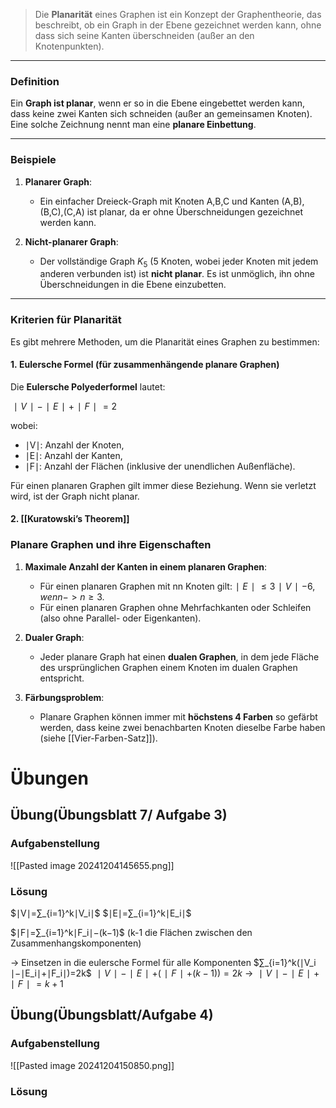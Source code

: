 
>Die **Planarität** eines Graphen ist ein Konzept der Graphentheorie, das beschreibt, ob ein Graph in der Ebene gezeichnet werden kann, ohne dass sich seine Kanten überschneiden (außer an den Knotenpunkten).

---

### **Definition**

Ein **Graph ist planar**, wenn er so in die Ebene eingebettet werden kann, dass keine zwei Kanten sich schneiden (außer an gemeinsamen Knoten). Eine solche Zeichnung nennt man eine **planare Einbettung**.

---

### **Beispiele**

1. **Planarer Graph**:
    
    - Ein einfacher Dreieck-Graph mit Knoten A,B,C und Kanten (A,B),(B,C),(C,A) ist planar, da er ohne Überschneidungen gezeichnet werden kann.
2. **Nicht-planarer Graph**:
    
    - Der vollständige Graph $K_5$​ (5 Knoten, wobei jeder Knoten mit jedem anderen verbunden ist) ist **nicht planar**. Es ist unmöglich, ihn ohne Überschneidungen in die Ebene einzubetten.

---

### **Kriterien für Planarität**

Es gibt mehrere Methoden, um die Planarität eines Graphen zu bestimmen:

#### 1. **Eulersche Formel** (für zusammenhängende planare Graphen)

Die **Eulersche Polyederformel** lautet:

$∣V∣−∣E∣+∣F∣=2$

wobei:

- ∣V∣: Anzahl der Knoten,
- ∣E∣: Anzahl der Kanten,
- ∣F∣: Anzahl der Flächen (inklusive der unendlichen Außenfläche).

Für einen planaren Graphen gilt immer diese Beziehung. Wenn sie verletzt wird, ist der Graph nicht planar.

#### 2. [[Kuratowski’s Theorem]]

### **Planare Graphen und ihre Eigenschaften**

1. **Maximale Anzahl der Kanten in einem planaren Graphen**:
    
    - Für einen planaren Graphen mit nn Knoten gilt:$∣E∣≤3∣V∣−6,wenn->n≥3.$
    - Für einen planaren Graphen ohne Mehrfachkanten oder Schleifen (also ohne Parallel- oder Eigenkanten).
2. **Dualer Graph**:
    
    - Jeder planare Graph hat einen **dualen Graphen**, in dem jede Fläche des ursprünglichen Graphen einem Knoten im dualen Graphen entspricht.
3. **Färbungsproblem**:
    
    - Planare Graphen können immer mit **höchstens 4 Farben** so gefärbt werden, dass keine zwei benachbarten Knoten dieselbe Farbe haben (siehe [[Vier-Farben-Satz]]).

# Übungen
## Übung(Übungsblatt 7/ Aufgabe 3)
### Aufgabenstellung
![[Pasted image 20241204145655.png]]
### Lösung
$∣V∣=∑_{i=1}^k​∣V_i​∣$ 
$∣E∣=∑_{i=1}^k​∣E_i∣​$

$∣F∣=∑_{i=1}^k∣F_i∣−(k−1)$
(k-1 die Flächen zwischen den Zusammenhangskomponenten)

-> Einsetzen in die eulersche Formel für alle Komponenten
$∑_{i=1}^k​(∣V_i​∣−∣E_i​∣+∣F_i​∣)=2k$
$∣V∣−∣E∣+(∣F∣+(k−1))=2k$
-> $∣V∣−∣E∣+∣F∣=k+1$

## Übung(Übungsblatt/Aufgabe 4)
### Aufgabenstellung
![[Pasted image 20241204150850.png]]
### Lösung
